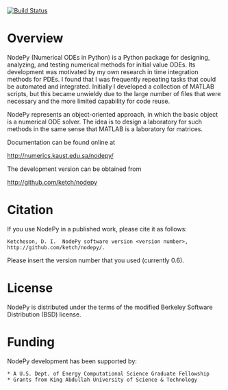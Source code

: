 [![Build Status](https://travis-ci.org/ketch/nodepy.png)](https://travis-ci.org/ketch/nodepy)

# Overview

NodePy (Numerical ODEs in Python) is a Python package for designing, analyzing,
and testing numerical methods for initial value ODEs. Its development was
motivated by my own research in time integration methods for PDEs. I found that
I was frequently repeating tasks that could be automated and integrated.
Initially I developed a collection of MATLAB scripts, but this became unwieldy
due to the large number of files that were necessary and the more limited
capability for code reuse.

NodePy represents an object-oriented approach, in which the basic object is a
numerical ODE solver. The idea is to design a laboratory for such methods in
the same sense that MATLAB is a laboratory for matrices.

Documentation can be found online at

http://numerics.kaust.edu.sa/nodepy/

The development version can be obtained from

http://github.com/ketch/nodepy

# Citation

If you use NodePy in a published work, please cite it as follows:

    Ketcheson, D. I.  NodePy software version <version number>,
    http://github.com/ketch/nodepy/.

Please insert the version number that you used (currently 0.6).

# License

NodePy is distributed under the terms of the modified Berkeley Software
Distribution (BSD) license. 


# Funding

NodePy development has been supported by:

    * A U.S. Dept. of Energy Computational Science Graduate Fellowship
    * Grants from King Abdullah University of Science & Technology


